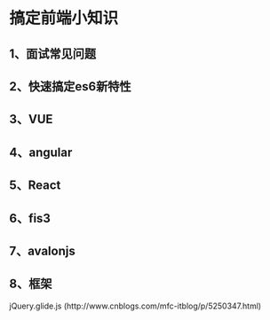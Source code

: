 # 搞定前端小知识<br>

## 1、面试常见问题<br>

## 2、快速搞定es6新特性<br>

## 3、VUE<br>

## 4、angular<br>

## 5、React<br>

## 6、fis3<br>

## 7、avalonjs<br>
 
## 8、框架
<p>jQuery.glide.js (http://www.cnblogs.com/mfc-itblog/p/5250347.html)</p>
